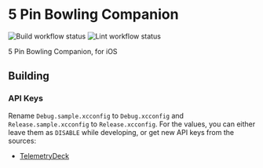 # 5 Pin Bowling Companion

![Build workflow status](https://github.com/autoreleasefool/bowling-companion-ios/actions/workflows/build.yml/badge.svg) ![Lint workflow status](https://github.com/autoreleasefool/bowling-companion-ios/actions/workflows/lint.yml/badge.svg)

5 Pin Bowling Companion, for iOS

## Building

### API Keys

Rename `Debug.sample.xcconfig` to `Debug.xcconfig` and `Release.sample.xcconfig` to `Release.xcconfig`. For the values, you can either leave them as `DISABLE` while developing, or get new API keys from the sources:

- [TelemetryDeck](https://telemetrydeck.com/)
